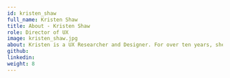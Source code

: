 ```yaml
---
id: kristen_shaw
full_name: Kristen Shaw
title: About - Kristen Shaw
role: Director of UX
image: kristen_shaw.jpg
about: Kristen is a UX Researcher and Designer. For over ten years, she has been crafting delightful experiences - designing and optimizing digital products at the nexus of business and user needs spanning public, private, and non-profit sectors. She is passionate about user-centered design, solving complex problems through design thinking, and using her talents to serve missions with social impact. In her free time, she likes to spend time with her husband, daughter, and their two German Shepherds, traveling, hanging out with friends, reading, and streaming the latest new releases.
github:
linkedin:
weight: 8
---
```

